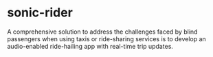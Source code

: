 # sonic-rider
A comprehensive solution to address the challenges faced by blind passengers when using taxis or ride-sharing services is to develop an audio-enabled ride-hailing app with real-time trip updates. 
